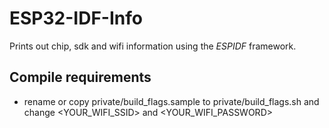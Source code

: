# ESP32-IDF-Info

Prints out chip, sdk and wifi information using the *ESPIDF* framework.

## Compile requirements
- rename or copy private/build_flags.sample to private/build_flags.sh
  and change &lt;YOUR_WIFI_SSID> and &lt;YOUR_WIFI_PASSWORD>
